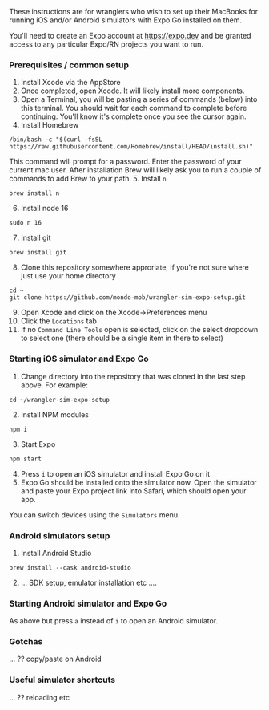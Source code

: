 These instructions are for wranglers who wish to set up their MacBooks for running iOS and/or Android simulators with Expo Go installed on them.

You'll need to create an Expo account at https://expo.dev and be granted access to any particular Expo/RN projects you want to run. 

### Prerequisites / common setup

1. Install Xcode via the AppStore
2. Once completed, open Xcode. It will likely install more components.
3. Open a Terminal, you will be pasting a series of commands (below) into this terminal. You should wait for each command to complete before continuing. You'll know it's complete once you see the cursor again.
4. Install Homebrew 
```shell
/bin/bash -c "$(curl -fsSL https://raw.githubusercontent.com/Homebrew/install/HEAD/install.sh)"
```
This command will prompt for a password. Enter the password of your current mac user. 
After installation Brew will likely ask you to run a couple of commands to add Brew to your path.
5. Install `n`
```shell
brew install n
```
6. Install node 16
```shell
sudo n 16
```
7. Install git
```shell
brew install git
```
8. Clone this repository somewhere approriate, if you're not sure where just use your home directory
```shell
cd ~
git clone https://github.com/mondo-mob/wrangler-sim-expo-setup.git
```
9. Open Xcode and click on the Xcode->Preferences menu
10. Click the `Locations` tab
11. If no `Command Line Tools` open is selected, click on the select dropdown to select one (there should be a single item in there to select)

### Starting iOS simulator and Expo Go

1. Change directory into the repository that was cloned in the last step above. For example:
```shell
cd ~/wrangler-sim-expo-setup
```
2. Install NPM modules
```shell
npm i
```
3. Start Expo
```shell
npm start
```
4. Press `i` to open an iOS simulator and install Expo Go on it
5. Expo Go should be installed onto the simulator now. Open the simulator and paste your Expo project link into Safari, which should open your app.

You can switch devices using the `Simulators` menu.

### Android simulators setup

1. Install Android Studio
```shell
brew install --cask android-studio
```
2. ... SDK setup, emulator installation etc ....

### Starting Android simulator and Expo Go

As above but press `a` instead of `i` to open an Android simulator.

### Gotchas

... ?? copy/paste on Android

### Useful simulator shortcuts

... ?? reloading etc
